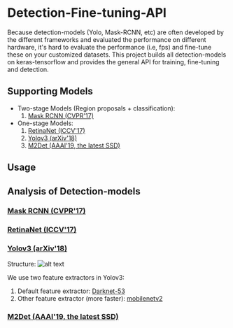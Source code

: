 # Detection-Fine-tuning-API
Because detection-models (Yolo, Mask-RCNN, etc) are often developed by the different frameworks and evaluated the performance on different hardware, it's hard to evaluate the performance (i.e, fps) and fine-tune these on your customized datasets. This project builds all detection-models on keras-tensorflow and provides the general API for training, fine-tuning and detection. 
## Supporting Models
* Two-stage Models (Region proposals + classification):
    1. [Mask RCNN (CVPR'17)](https://arxiv.org/abs/1703.06870)
* One-stage Models:
    1. [RetinaNet (ICCV'17)](https://arxiv.org/abs/1708.02002)
    2. [Yolov3 (arXiv'18)](https://arxiv.org/abs/1804.02767)
    3. [M2Det (AAAI'19, the latest SSD)](https://arxiv.org/abs/1811.04533)
## Usage
## Analysis of Detection-models
### [Mask RCNN (CVPR'17)](https://arxiv.org/abs/1703.06870)
### [RetinaNet (ICCV'17)](https://arxiv.org/abs/1708.02002)
### [Yolov3 (arXiv'18)](https://arxiv.org/abs/1804.02767)
Structure: 
![alt text](https://github.com/jacksonly/Detection-Fine-tuning-API/tree/master/Images/yolov3.png)

We use two feature extractors in Yolov3:
1. Default feature extractor: [Darknet-53](https://github.com/qqwweee/keras-yolo3)
2. Other feature extractor (more faster): [mobilenetv2](https://github.com/fsx950223/mobilenetv2-yolov3)
### [M2Det (AAAI'19, the latest SSD)](https://arxiv.org/abs/1811.04533)